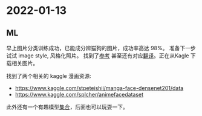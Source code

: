 # 2022-01-13

## ML

早上图片分类训练成功，已能成分辨猫狗的图片，成功率高达 98%。
准备下一步试试 image style, 风格化照片。
找到了[参考](https://heartbeat.comet.ml/train-and-run-a-create-ml-style-transfer-model-in-an-ios-camera-application-84aab3b85458) 甚至还有对应[翻译](https://www.appcoda.com.tw/style-transfer/)。正在从Kagle 下载相关图片。

找到了两个相关的 kaggle 漫画资源:

- <https://www.kaggle.com/stpeteishii/manga-face-densenet201/data>
- <https://www.kaggle.com/splcher/animefacedataset>

此外还有一个有趣模型[集合](https://github.com/likedan/Awesome-CoreML-Models)，后面也可以玩耍一下。
